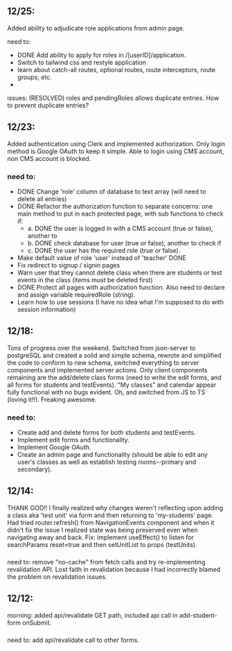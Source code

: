 ## 12/25:

Added ability to adjudicate role applications from admin page.

need to: 
- DONE Add ability to apply for roles in /[userID]/application.
- Switch to tailwind css and restyle application
- learn about catch-all routes, optional routes, route interceptors, route groups, etc.
- 

issues: (RESOLVED) roles and pendingRoles allows duplicate entries. How to prevent duplicate entries?

## 12/23:

Added authentication using Clerk and implemented authorization. Only login method is Google OAuth to keep it simple. Able to login using CMS account, non CMS account is blocked.

### need to:

- DONE Change 'role' column of database to text array (will need to delete all entries)
- DONE Refactor the authorization function to separate concerns: one main method to put in each protected page, with sub functions to check if:
    - a. DONE the user is logged in with a CMS account (true or false), another to 
    - b. DONE check database for user (true or false), another to check if  
    - c. DONE the user has the required role (true or false). 
- Make default value of role 'user' instead of 'teacher' DONE
- Fix redirect to signup / signin pages
- Warn user that they cannot delete class when there are students or test events in the class (items must be deleted first)
- DONE Protect all pages with authorization function. Also need to declare and assign variable requiredRole (string). 
- Learn how to use sessions (I have no idea what I'm supposed to do with session information)

## 12/18: 

Tons of progress over the weekend. Switched from json-server to postgreSQL and created a solid and simple schema, rewrote and simplified the code to conform to new schema,  switched everything to server components and implemented server actions. Only client components remaining are the add/delete class forms (need to write the edit forms, and all forms for students and testEvents). "My classes" and calendar appear fully functional with no bugs evident.  Oh, and switched from JS to TS (loving it!!). Freaking awesome.

### need to:

- Create add and delete forms for both students and testEvents. 
- Implement edit forms and functionality. 
- Implement Google OAuth. 
- Create an admin page and functionality (should be able to edit any user's classes as well as establish testing rooms--primary and secondary).

## 12/14: 

THANK GOD!! I finally realized why changes weren't reflecting upon adding a class aka 'test unit' via form and then returning to 'my-students' page.  Had tried router.refresh() from NavigationEvents component and when it didn't fix the issue I realized state was being preserved even when navigating away and back. Fix: implement useEffect() to listen for searchParams reset=true and then setUnitList to props (testUnits).

### 

need to: remove "no-cache" from fetch calls and try re-implementing revalidation API. Lost faith in revalidation because I had incorrectly blamed the problem on revalidation issues. 

## 12/12:

morning: added api/revalidate GET path, included api call in add-student-form onSubmit.

### 

need to: add api/revalidate call to other forms.



